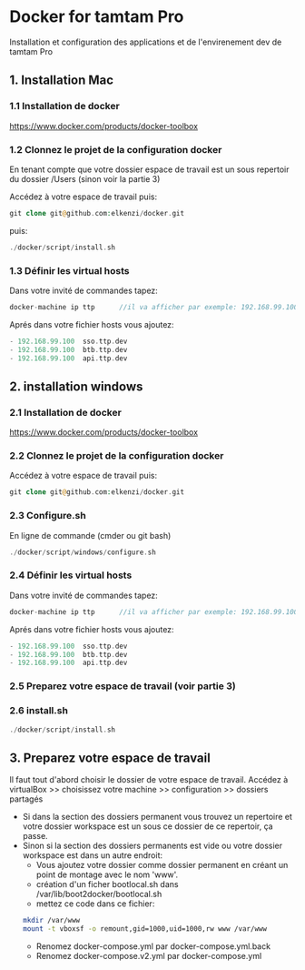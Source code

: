 # Docker for tamtam Pro
Installation et configuration des applications et de l'envirenement dev de tamtam Pro

## 1. Installation Mac

### 1.1 Installation de docker
https://www.docker.com/products/docker-toolbox

### 1.2 Clonnez le projet de la configuration docker

En tenant compte que votre dossier espace de travail est un sous repertoir du dossier /Users (sinon voir la partie 3)

Accédez à votre espace de travail puis:

```php
git clone git@github.com:elkenzi/docker.git
```
puis:
```php
./docker/script/install.sh
```

### 1.3 Définir les virtual hosts

Dans votre invité de commandes tapez:
```php
docker-machine ip ttp      //il va afficher par exemple: 192.168.99.100
```
Aprés dans votre fichier hosts vous ajoutez:
```php
- 192.168.99.100  sso.ttp.dev
- 192.168.99.100  btb.ttp.dev
- 192.168.99.100  api.ttp.dev
```

## 2. installation windows

### 2.1 Installation de docker

https://www.docker.com/products/docker-toolbox

### 2.2 Clonnez le projet de la configuration docker

Accédez à votre espace de travail puis:

```php
git clone git@github.com:elkenzi/docker.git
```
### 2.3 Configure.sh

En ligne de commande (cmder ou git bash)
```php
./docker/script/windows/configure.sh
```

### 2.4 Définir les virtual hosts

Dans votre invité de commandes tapez:
```php
docker-machine ip ttp      //il va afficher par exemple: 192.168.99.100
```
Aprés dans votre fichier hosts vous ajoutez:
```php
- 192.168.99.100  sso.ttp.dev
- 192.168.99.100  btb.ttp.dev
- 192.168.99.100  api.ttp.dev
```

### 2.5 Preparez votre espace de travail (voir partie 3)

### 2.6 install.sh
```php
./docker/script/install.sh
```

## 3. Preparez votre espace de travail

Il faut tout d'abord choisir le dossier de votre espace de travail.
Accédez à virtualBox >> choisissez votre machine >> configuration >> dossiers partagés

- Si dans la section des dossiers permanent vous trouvez un repertoire et votre dossier workspace est un sous ce dossier de ce repertoir, ça passe.
- Sinon si la section des dossiers permanents est vide ou votre dossier workspace est dans un autre endroit: 
  - Vous ajoutez votre dossier comme dossier permanent en créant un point de montage avec le nom 'www'.
  - création d'un ficher bootlocal.sh dans /var/lib/boot2docker/bootlocal.sh
  - mettez ce code dans ce fichier:
  ```sh
  mkdir /var/www
  mount -t vboxsf -o remount,gid=1000,uid=1000,rw www /var/www
  ```
  - Renomez docker-compose.yml par docker-compose.yml.back
  - Renomez docker-compose.v2.yml par docker-compose.yml
